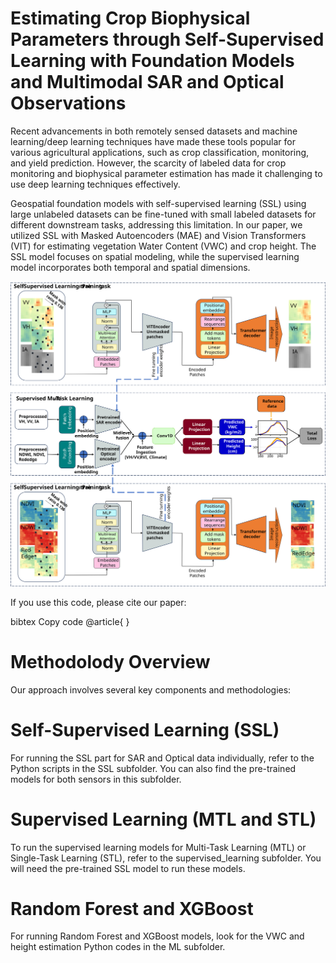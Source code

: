 # Estimating Crop Biophysical Parameters through Self-Supervised Learning with Foundation Models and Multimodal SAR and Optical Observations

Recent advancements in both remotely sensed datasets and machine learning/deep learning techniques have made these tools popular for various agricultural applications, such as crop classification, monitoring, and yield prediction. However, the scarcity of labeled data for crop monitoring and biophysical parameter estimation has made it challenging to use deep learning techniques effectively.

Geospatial foundation models with self-supervised learning (SSL) using large unlabeled datasets can be fine-tuned with small labeled datasets for different downstream tasks, addressing this limitation. In our paper, we utilized SSL with Masked Autoencoders (MAE) and Vision Transformers (VIT) for estimating vegetation Water Content (VWC) and crop height. The SSL model focuses on spatial modeling, while the supervised learning model incorporates both temporal and spatial dimensions.

![alt text](flowchart.svg "flowchart")


If you use this code, please cite our paper:

bibtex
Copy code
@article{
}


# Methodolody Overview



Our approach involves several key components and methodologies:

# Self-Supervised Learning (SSL)
For running the SSL part for SAR and Optical data individually, refer to the Python scripts in the SSL subfolder. You can also find the pre-trained models for both sensors in this subfolder.

# Supervised Learning (MTL and STL)
To run the supervised learning models for Multi-Task Learning (MTL) or Single-Task Learning (STL), refer to the supervised_learning subfolder. You will need the pre-trained SSL model to run these models.

# Random Forest and XGBoost
For running Random Forest and XGBoost models, look for the VWC and height estimation Python codes in the ML subfolder.


